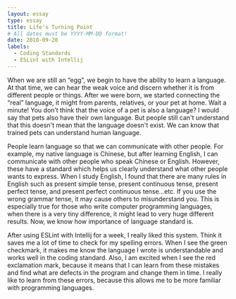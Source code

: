 ```yaml
---
layout: essay
type: essay
title: Life's Turning Point
# All dates must be YYYY-MM-DD format!
date: 2018-09-20
labels:
  - Coding Standards
  - ESLint with Intellij
---
```


When we are still an “egg”, we begin to have the ability to learn a language. At that time, we can hear the weak voice and discern whether it is from different people or things. After we were born, we started  connecting the “real” language, it might from parents, relatives, or your pet at home. Wait a minute! You don’t think that the voice of a pet is also a language? I would say that pets also have their own language. But people still can't understand that this doesn't mean that the language doesn't exist. We can know that trained pets can understand human language.

People learn language so that we can communicate with other people. For example, my native language is Chinese, but after learning English, I can communicate with other people who speak Chinese or English. However, these have a standard which helps us clearly understand what other people wants to express. When I study English, I found that there are many rules in English such as present simple tense, present continuous tense, present perfect tense, and present perfect continuous tense…etc. If you use the wrong grammar tense, it may cause others to misunderstand you. This is especially true for those who write computer programming languages, when there is a very tiny difference, it might lead to very huge different results. Now, we know how importance of language standard is. 

After using ESLint with Intellij for a week, I really liked this system.  Think it saves me a lot of time to check for my spelling errors. When I see the green checkmark, it makes me know the language I wrote is understandable and works well in the coding standard. Also, I am excited when I see the red exclamation mark, because it means that I can learn from these mistakes and find what are defects in the program and change them in time. I really like to learn from these errors, because this allows me to be more familiar with programming languages.
